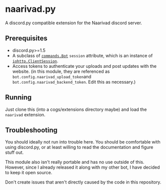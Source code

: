 # naarivad.py

A discord.py compatible extension for the Naarivad discord server.

## Prerequisites

- discord.py>=1.5
- A subclass of [`commands.Bot`](https://discordpy.readthedocs.io/en/latest/ext/commands/api.html#discord.ext.commands.Bot)
  `session` attribute, which is an instance of [`iohttp.ClientSession`](https://docs.aiohttp.org/en/stable/client_reference.html#aiohttp.ClientSession).
- Access tokens to authenticate your uploads and post updates with the website. 
  (in this module, they are referenced as `bot.config.naarivad_upload_token`and `bot.config.naarivad_backend_token`. Edit this as necessary.)

## Running

Just clone this (into a cogs/extensions directory maybe) and load the `naarivad` extension.

## Troubleshooting

You should ideally not run into trouble here. You should be comfortable with using discord.py, or at least willing to read the documentation and figure stuff out. 

This module also isn't really portable and has no use outside of this. However, since I already released it along with my other bot, I have decided to keep it open source.

Don't create issues that aren't directly caused by the code in this repository.
